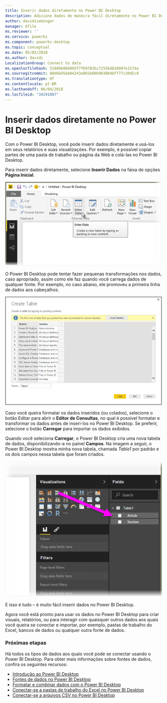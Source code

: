 ```yaml
---
title: Inserir dados diretamente no Power BI Desktop
description: Adicione dados de maneira fácil diretamente no Power BI Desktop
author: davidiseminger
manager: kfile
ms.reviewer: ''
ms.service: powerbi
ms.component: powerbi-desktop
ms.topic: conceptual
ms.date: 05/02/2018
ms.author: davidi
LocalizationGroup: Connect to data
ms.openlocfilehash: 51889b066095f7f69782bc72556d816007e1574a
ms.sourcegitcommit: 80d6b45eb84243e801b60b9038b9bff77c30d5c8
ms.translationtype: HT
ms.contentlocale: pt-BR
ms.lasthandoff: 06/04/2018
ms.locfileid: "34291087"
---
```

# <a name="enter-data-directly-into-power-bi-desktop"></a>Inserir dados diretamente no Power BI Desktop
Com o Power BI Desktop, você pode inserir dados diretamente e usá-los em seus relatórios e suas visualizações. Por exemplo, é possível copiar partes de uma pasta de trabalho ou página da Web e colá-las no Power BI Desktop.

Para inserir dados diretamente, selecione **Inserir Dados** na faixa de opções **Página Inicial**.

![](media/desktop-enter-data-directly-into-desktop/enter-data-directly_1.png)

O Power BI Desktop pode tentar fazer pequenas transformações nos dados, caso apropriado, assim como ele faz quando você carrega dados de qualquer fonte. Por exemplo, no caso abaixo, ele promoveu a primeira linha de dados aos cabeçalhos.

![](media/desktop-enter-data-directly-into-desktop/enter-data-directly_2.png)

Caso você queira formatar os dados inseridos (ou colados), selecione o botão Editar para abrir o **Editor de Consultas**, no qual é possível formatar e transformar os dados antes de inseri-los no Power BI Desktop. Se preferir, selecione o botão **Carregar** para importar os dados exibidos.

Quando você seleciona **Carregar**, o Power BI Desktop cria uma nova tabela de dados, disponibilizando-a no painel **Campos**. Na imagem a seguir, o Power BI Desktop mostra minha nova tabela, chamada *Table1* por padrão e os dois campos nessa tabela que foram criados.

![](media/desktop-enter-data-directly-into-desktop/enter-data-directly_3.png)

E isso é tudo – é muito fácil inserir dados no Power BI Desktop.

Agora você está pronto para usar os dados no Power BI Desktop para criar visuais, relatórios, ou para interagir com quaisquer outros dados aos quais você queira se conectar e importar, por exemplo, pastas de trabalho do Excel, bancos de dados ou qualquer outra fonte de dados.

### <a name="next-steps"></a>Próximas etapas
Há todos os tipos de dados aos quais você pode se conectar usando o Power BI Desktop. Para obter mais informações sobre fontes de dados, confira os seguintes recursos:

* [Introdução ao Power BI Desktop](desktop-getting-started.md)
* [Fontes de dados no Power BI Desktop](desktop-data-sources.md)
* [Formatar e combinar dados com o Power BI Desktop](desktop-shape-and-combine-data.md)
* [Conectar-se a pastas de trabalho do Excel no Power BI Desktop](desktop-connect-excel.md)   
* [Conectar-se a arquivos CSV no Power BI Desktop](desktop-connect-csv.md)   


